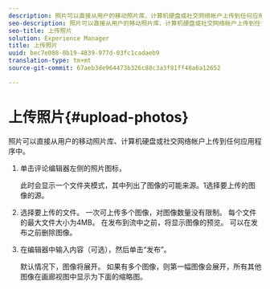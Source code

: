 ```yaml
---
description: 照片可以直接从用户的移动照片库、计算机硬盘或社交网络帐户上传到任何应用程序中。
seo-description: 照片可以直接从用户的移动照片库、计算机硬盘或社交网络帐户上传到任何应用程序中。
seo-title: 上传照片
solution: Experience Manager
title: 上传照片
uuid: bec7e088-8b19-4839-977d-03fc1cadaeb9
translation-type: tm+mt
source-git-commit: 67aeb3de964473b326c88c3a3f81ff48a6a12652

---
```



# 上传照片{#upload-photos}

照片可以直接从用户的移动照片库、计算机硬盘或社交网络帐户上传到任何应用程序中。

1. 单击评论编辑器左侧的照片图标，

   此时会显示一个文件夹模式，其中列出了图像的可能来源。1选择要上传的图像的源。
1. 选择要上传的文件。 一次可上传多个图像，对图像数量没有限制。 每个文件的最大文件大小为4MB。 在发布到流中之前，将显示图像的预览。 可以在发布之前删除图像。
1. 在编辑器中输入内容（可选），然后单击“发布”。

   默认情况下，图像将展开。 如果有多个图像，则第一幅图像会展开，所有其他图像在画廊视图中显示为下面的缩略图。